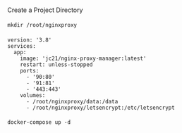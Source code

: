 #### 
Create a Project Directory
####
    mkdir /root/nginxproxy
#### 
    version: '3.8'
    services:
      app:
        image: 'jc21/nginx-proxy-manager:latest'
        restart: unless-stopped
        ports:
          - '90:80'
          - '91:81'
          - '443:443'
        volumes:
          - /root/nginxproxy/data:/data
          - /root/nginxproxy/letsencrypt:/etc/letsencrypt

####
    docker-compose up -d
